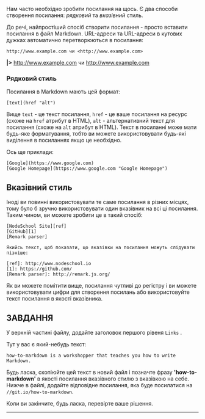 Нам часто необхідно зробити посилання на щось. Є два способи створення посилання: _рядковий_ та _вказівний_ стиль.

До речі, найпростіший спосіб створити посилання - просто вставити посилання в файл Markdown. URL-адреси та URL-адреси в кутових дужках автоматично перетворюються в посилання:

    http://www.example.com чи <http://www.example.com>

**|>** http://www.example.com чи <http://www.example.com>

### Рядковий стиль

Посилання в Markdown мають цей формат:

    [text](href "alt")

Вище `text` - це текст посилання, `href` - це ваше посилання на ресурс (схоже на `href` атрибут в HTML), `alt` - альтернативний текст для посилання (схоже на `alt` атрибут в HTML). Текст в посиланні може мати будь-яке форматування, тобто ви можете використовувати будь-які виділення в посиланнях якщо це необхідно.

Ось ще приклади:

    [Google](https://www.google.com)
    [Google Homepage](https://www.google.com "Google Homepage")

## Вказівний стиль

Іноді ви повинні використовувати те саме посилання в різних місцях, тому було б зручно використовувати один вказівник на всі ці посилання. Таким чином, ви можете зробити це в такий спосіб:

    [NodeSchool Site][ref]
    [GitHub][1]
    [Remark parser]

    Якийсь текст, щоб показати, що вказівки на посилання можуть слідувати пізніше:

    [ref]: http://www.nodeschool.io
    [1]: https://github.com/
    [Remark parser]: http://remark.js.org/

Як ви можете помітити вище, посилання чутливі до регістру і ви можете використовувати цифри для створення посилань або використовуйте текст посилання в якості вказівника.

## ЗАВДАННЯ

У верхній частині файлу, додайте заголовок першого рівеня `Links` .

Тут у вас є який-небудь текст:

    how-to-markdown is a workshopper that teaches you how to write Markdown.

Будь ласка, скопіюйте цей текст в новий файл і позначте фразу **'how-to-markdown'** в якості посилання вказівного стилю з вказівкою на себе. Нижче в файлі, додайте відповідне посилання, яка буде посилатися на `//git.io/how-to-markdown`.

Коли ви закінчите, будь ласка, перевірте ваше рішення.

---
